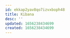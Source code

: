 ```yaml
---
id: ekkap2yav8qo7izvxboph48
title: Kibana
desc: ''
updated: 1656238434699
created: 1656238434699
---
```


